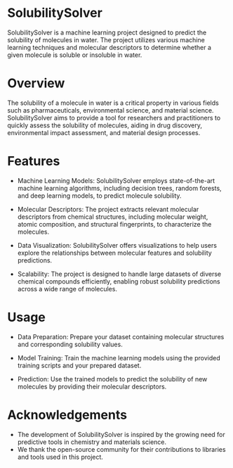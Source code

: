 # SolubilitySolver

SolubilitySolver is a machine learning project designed to predict the solubility of molecules in water. The project utilizes various machine learning techniques and molecular descriptors to determine whether a given molecule is soluble or insoluble in water.

# Overview

The solubility of a molecule in water is a critical property in various fields such as pharmaceuticals, environmental science, and material science. SolubilitySolver aims to provide a tool for researchers and practitioners to quickly assess the solubility of molecules, aiding in drug discovery, environmental impact assessment, and material design processes.

# Features

- Machine Learning Models: SolubilitySolver employs state-of-the-art machine learning algorithms, including decision trees, random forests, and deep learning models, to predict molecule solubility.

- Molecular Descriptors: The project extracts relevant molecular descriptors from chemical structures, including molecular weight, atomic composition, and structural fingerprints, to characterize the molecules.

- Data Visualization: SolubilitySolver offers visualizations to help users explore the relationships between molecular features and solubility predictions.

- Scalability: The project is designed to handle large datasets of diverse chemical compounds efficiently, enabling robust solubility predictions across a wide range of molecules.

# Usage

- Data Preparation: Prepare your dataset containing molecular structures and corresponding solubility values.

- Model Training: Train the machine learning models using the provided training scripts and your prepared dataset.

- Prediction: Use the trained models to predict the solubility of new molecules by providing their molecular descriptors.

# Acknowledgements

- The development of SolubilitySolver is inspired by the growing need for predictive tools in chemistry and materials science.
- We thank the open-source community for their contributions to libraries and tools used in this project.
